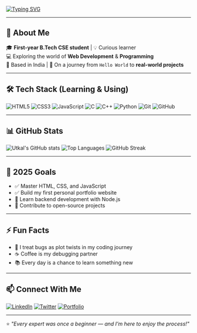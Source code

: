 <!-- Typing SVG Header -->
[![Typing SVG](https://readme-typing-svg.herokuapp.com?size=25&duration=4000&color=00F7FF&center=true&vCenter=true&width=800&lines=Hey+there!+I'm+Utkal+👋;B.Tech+CSE+1st+Year+Student;Aspiring+Software+Engineer;Learning+to+build+cool+things+💻)](https://git.io/typing-svg)

---

## 🚀 About Me
🎓 **First-year B.Tech CSE student** | 💡 Curious learner  
💻 Exploring the world of **Web Development** & **Programming**  
📍 Based in India | 🌱 On a journey from `Hello World` to **real-world projects**  

---

## 🛠 Tech Stack (Learning & Using)
![HTML5](https://img.shields.io/badge/HTML5-E34F26?style=for-the-badge&logo=html5&logoColor=white)
![CSS3](https://img.shields.io/badge/CSS3-1572B6?style=for-the-badge&logo=css3&logoColor=white)
![JavaScript](https://img.shields.io/badge/JavaScript-F7DF1E?style=for-the-badge&logo=javascript&logoColor=black)
![C](https://img.shields.io/badge/C-00599C?style=for-the-badge&logo=c&logoColor=white)
![C++](https://img.shields.io/badge/C++-00599C?style=for-the-badge&logo=cplusplus&logoColor=white)
![Python](https://img.shields.io/badge/Python-3776AB?style=for-the-badge&logo=python&logoColor=white)
![Git](https://img.shields.io/badge/Git-F05032?style=for-the-badge&logo=git&logoColor=white)
![GitHub](https://img.shields.io/badge/GitHub-181717?style=for-the-badge&logo=github&logoColor=white)

---

## 📊 GitHub Stats
![Utkal's GitHub stats](https://github-readme-stats.vercel.app/api?username=UTKAL-MALLICK&show_icons=true&theme=tokyonight)
![Top Languages](https://github-readme-stats.vercel.app/api/top-langs/?username=UTKAL-MALLICK&layout=compact&theme=tokyonight)
![GitHub Streak](https://streak-stats.demolab.com?user=UTKAL-MALLICK&theme=tokyonight&hide_border=true)

---

## 🎯 2025 Goals
- ✅ Master HTML, CSS, and JavaScript  
- ✅ Build my first personal portfolio website  
- 🔄 Learn backend development with Node.js  
- 🔄 Contribute to open-source projects  

---

## ⚡ Fun Facts
- 🐞 I treat bugs as plot twists in my coding journey  
- ☕ Coffee is my debugging partner  
- 📚 Every day is a chance to learn something new  

---

## 📫 Connect With Me
[![LinkedIn](https://img.shields.io/badge/LinkedIn-0A66C2?style=for-the-badge&logo=linkedin&logoColor=white)](YOUR_LINKEDIN_URL)
[![Twitter](https://img.shields.io/badge/Twitter-1DA1F2?style=for-the-badge&logo=twitter&logoColor=white)](YOUR_TWITTER_URL)
[![Portfolio](https://img.shields.io/badge/Portfolio-000000?style=for-the-badge&logo=About.me&logoColor=white)](#)

---

⭐️ *"Every expert was once a beginner — and I’m here to enjoy the process!"*
